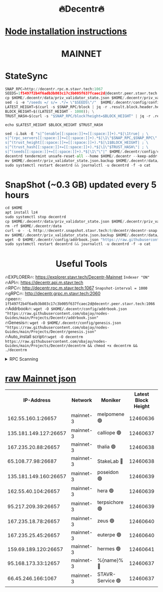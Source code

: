 <h1 align="center"> 🔥Decentr🔥</h1>

[Node installation instructions](https://github.com/obajay/nodes-Guides/tree/main/Projects/Decentr)
=
<h1 align="center"> MAINNET</h1>

# StateSync
```python
SNAP_RPC=http://decentr.rpc.m.stavr.tech:1067
SEEDS=1f5497f2b4f6adb3b803c17c3b005f637fcaec2d@decentr.peer.stavr.tech:1066
cp $HOME/.decentr/data/priv_validator_state.json $HOME/.decentr/priv_validator_state.json.backup
sed -i -e "/seeds =/ s/= .*/= \"$SEEDS\"/"  $HOME/.decentr/config/config.toml
LATEST_HEIGHT=$(curl -s $SNAP_RPC/block | jq -r .result.block.header.height); \
BLOCK_HEIGHT=$((LATEST_HEIGHT - 1000)); \
TRUST_HASH=$(curl -s "$SNAP_RPC/block?height=$BLOCK_HEIGHT" | jq -r .result.block_id.hash)

echo $LATEST_HEIGHT $BLOCK_HEIGHT $TRUST_HASH

sed -i.bak -E "s|^(enable[[:space:]]+=[[:space:]]+).*$|\1true| ; \
s|^(rpc_servers[[:space:]]+=[[:space:]]+).*$|\1\"$SNAP_RPC,$SNAP_RPC\"| ; \
s|^(trust_height[[:space:]]+=[[:space:]]+).*$|\1$BLOCK_HEIGHT| ; \
s|^(trust_hash[[:space:]]+=[[:space:]]+).*$|\1\"$TRUST_HASH\"| ; \
s|^(seeds[[:space:]]+=[[:space:]]+).*$|\1\"\"|" $HOME/.decentr/config/config.toml
decentrd tendermint unsafe-reset-all --home $HOME/.decentr --keep-addr-book
mv $HOME/.decentr/priv_validator_state.json.backup $HOME/.decentr/data/priv_validator_state.json
sudo systemctl restart decentrd && journalctl -u decentrd -f -o cat
```
# SnapShot (~0.3 GB) updated every 5 hours
```python
cd $HOME
apt install lz4
sudo systemctl stop decentrd
cp $HOME/.decentr/data/priv_validator_state.json $HOME/.decentr/priv_validator_state.json.backup
rm -rf $HOME/.decentr/data
curl -o - -L http://decentr.snapshot.stavr.tech:9/decentr/decentr-snap.tar.lz4 | lz4 -c -d - | tar -x -C $HOME/.decentr --strip-components 2
mv $HOME/.decentr/priv_validator_state.json.backup $HOME/.decentr/data/priv_validator_state.json
wget -O $HOME/.decentr/config/addrbook.json "https://raw.githubusercontent.com/obajay/nodes-Guides/main/Projects/Decentr/addrbook.json"
sudo systemctl restart decentrd && journalctl -u decentrd -f -o cat
```

 <h1 align="center"> Useful Tools</h1>

🔥EXPLORER🔥:     https://explorer.stavr.tech/Decentr-Mainnet        `Indexer "ON"` \
🔥API🔥:          https://decentr.api.m.stavr.tech \
🔥RPC🔥:          http://decentr.rpc.m.stavr.tech:1067              `Snapshot-interval = 1000` \
🔥gRPC🔥:         http://decentr.grpc.m.stavr.tech:2060 \
🔥peer🔥:         `1f5497f2b4f6adb3b803c17c3b005f637fcaec2d@decentr.peer.stavr.tech:1066` \
🔥Addrbook🔥:  `wget -O $HOME/.decentr/config/addrbook.json "https://raw.githubusercontent.com/obajay/nodes-Guides/main/Projects/Decentr/addrbook.json"` \
🔥Genesis🔥:  `wget -O $HOME/.decentr/config/genesis.json "https://raw.githubusercontent.com/obajay/nodes-Guides/main/Projects/Decentr/genesis.json"` \
🔥Auto_install script🔥:`wget -O decentrm https://raw.githubusercontent.com/obajay/nodes-Guides/main/Projects/Decentr/decentrm && chmod +x decentrm && ./decentrm`

<details>
<summary>RPC Scanning</summary>

<h2 align="center"> We scan nodes in real time every 4 hours. And we provide the final result of RPC endpoints.
We cannot influence the operation of these nodes in any way. </h2>


```python
If Voting Power is higher than 0 --> then the Node is a validator of the network and may be subject to attack and be a potential threat to the chain.
```
```python
We marked such validators with a red symbol
```

</details>

[raw Mainnet json](https://rpc-check.decentrm.stavr.tech/decentrm/rpc-decentrm-result.json)
=



<table><tr><th>IP-Address</th><th>Network</th><th>Moniker</th><th>Latest Block Height</th><th>Earliest Block Height</th><th>Catching Up</th><th>Tx Index</th><th>Voting Power</th><th>Scan Time</th></tr><tr><td>162.55.160.1:26657</td><td>mainnet-3</td><td>melpomene 🟢</td><td>12460636</td><td>1688950</td><td>False</td><td>on</td><td>0</td><td>2024-01-16T23:55:13.103869651UTC</td></tr><tr><td>135.181.149.127:26657</td><td>mainnet-3</td><td>calliope 🟢</td><td>12460637</td><td>1688950</td><td>False</td><td>on</td><td>0</td><td>2024-01-16T23:55:13.605781643UTC</td></tr><tr><td>167.235.20.88:26657</td><td>mainnet-3</td><td>thalia 🟢</td><td>12460638</td><td>1688950</td><td>False</td><td>on</td><td>0</td><td>2024-01-16T23:55:21.219557872UTC</td></tr><tr><td>65.108.77.98:26687</td><td>mainnet-3</td><td>StakeLab 🔴</td><td>12460638</td><td>1688950</td><td>False</td><td>on</td><td>5368108</td><td>2024-01-16T23:55:21.608084579UTC</td></tr><tr><td>135.181.149.160:26657</td><td>mainnet-3</td><td>poseidon 🟢</td><td>12460639</td><td>1688950</td><td>False</td><td>on</td><td>0</td><td>2024-01-16T23:55:26.297726420UTC</td></tr><tr><td>162.55.40.104:26657</td><td>mainnet-3</td><td>hera 🟢</td><td>12460639</td><td>1688950</td><td>False</td><td>on</td><td>0</td><td>2024-01-16T23:55:26.545218789UTC</td></tr><tr><td>95.217.209.39:26657</td><td>mainnet-3</td><td>terpsichore 🟢</td><td>12460639</td><td>1688950</td><td>False</td><td>on</td><td>0</td><td>2024-01-16T23:55:29.070856476UTC</td></tr><tr><td>167.235.18.78:26657</td><td>mainnet-3</td><td>zeus 🟢</td><td>12460640</td><td>1688950</td><td>False</td><td>on</td><td>0</td><td>2024-01-16T23:55:33.449457770UTC</td></tr><tr><td>167.235.25.45:26657</td><td>mainnet-3</td><td>euterpe 🟢</td><td>12460640</td><td>1688950</td><td>False</td><td>on</td><td>0</td><td>2024-01-16T23:55:35.824950452UTC</td></tr><tr><td>159.69.189.120:26657</td><td>mainnet-3</td><td>hermes 🟢</td><td>12460641</td><td>1688950</td><td>False</td><td>on</td><td>0</td><td>2024-01-16T23:55:38.116405795UTC</td></tr><tr><td>95.168.173.33:12657</td><td>mainnet-3</td><td>%{name}% 🔴</td><td>12460637</td><td>8964001</td><td>False</td><td>on</td><td>4174464</td><td>2024-01-16T23:55:14.729629115UTC</td></tr><tr><td>66.45.246.166:1067</td><td>mainnet-3</td><td>STAVR-Service 🟢</td><td>12460637</td><td>12459001</td><td>False</td><td>on</td><td>0</td><td>2024-01-16T23:55:14.224046362UTC</td></tr></table>